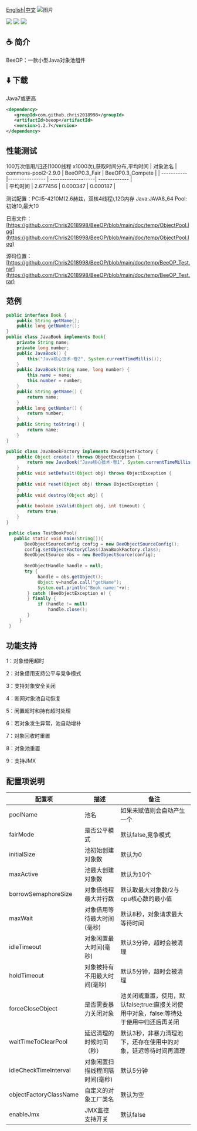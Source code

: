 <a href="https://github.com/Chris2018998/BeeOP/blob/master/README.md">English</a>|<a href="https://github.com/Chris2018998/BeeOP/blob/master/README-ZH.md">中文</a>
![图片](https://user-images.githubusercontent.com/32663325/154847136-10e241ae-af4c-478a-a608-aaa685e0464b.png)

<p align="left">
 <a><img src="https://img.shields.io/badge/JDK-1.7+-green.svg"></a>
 <a><img src="https://img.shields.io/badge/License-LGPL%202.1-blue.svg"></a>
 <a><img src="https://maven-badges.herokuapp.com/maven-central/com.github.chris2018998/beeop/badge.svg"></a>
</p> 

## :coffee: 简介 

BeeOP：一款小型Java对象池组件 

## :arrow_down: 下载 

Java7或更高
```xml
<dependency>
   <groupId>com.github.chris2018998</groupId>
   <artifactId>beeop</artifactId>
   <version>1.2.7</version>
</dependency>
```

## 性能测试
100万次借用/归还(1000线程 x1000次),获取时间分布,平均时间
|  对象池名    | commons-pool2-2.9.0 | BeeOP0.3_Fair      | BeeOP0.3_Compete  |
| ----------- |----------------     | -------------------| -------------      |  
| 平均时间     | 2.677456            | 0.000347           |  0.000187          |

测试配置：PC:I5-4210M(2.6赫兹，双核4线程),12G内存 Java:JAVA8_64 Pool:初始10,最大10

日志文件：[https://github.com/Chris2018998/BeeOP/blob/main/doc/temp/ObjectPool.log](https://github.com/Chris2018998/BeeOP/blob/main/doc/temp/ObjectPool.log)

源码位置：[https://github.com/Chris2018998/BeeOP/blob/main/doc/temp/BeeOP_Test.rar](https://github.com/Chris2018998/BeeOP/blob/main/doc/temp/BeeOP_Test.rar)

## 范例
```java
public interface Book {
    public String getName();
    public long getNumber();
}
public class JavaBook implements Book{
    private String name;
    private long number;
    public JavaBook() {
        this("Java核心技术·卷2", System.currentTimeMillis());
    }
    public JavaBook(String name, long number) {
        this.name = name;
        this.number = number;
    }
    public String getName() {
        return name;
    }
    public long getNumber() {
        return number;
    }
    public String toString() {
        return name;
    }
}
```
 
```java
public class JavaBookFactory implements RawObjectFactory {
    public Object create() throws ObjectException {
        return new JavaBook("Java核心技术·卷1", System.currentTimeMillis());
    }
    public void setDefault(Object obj) throws ObjectException {
    }
    public void reset(Object obj) throws ObjectException {
    }
    public void destroy(Object obj) {
    }
    public boolean isValid(Object obj, int timeout) {
        return true;
    }
}
```
 
```java
 public class TestBookPool{
   public static void main(String[]){
       BeeObjectSourceConfig config = new BeeObjectSourceConfig();
       config.setObjectFactoryClass(JavaBookFactory.class);
       BeeObjectSource obs = new BeeObjectSource(config);
       
       BeeObjectHandle handle = null;
       try {
            handle = obs.getObject();
            Object v=handle.call("getName");
            System.out.println("Book name:"+v);
        } catch (BeeObjectException e) {
        } finally {
            if (handle != null)
                handle.close();
        }
     }
 }
```

## 功能支持

1：对象借用超时

2：对象借用支持公平与竞争模式

3：支持对象安全关闭

4：断网对象池自动恢复

5：闲置超时和持有超时处理

6：若对象发生异常，池自动增补

7：对象回收时重置

8：对象池重置

9：支持JMX

## 配置项说明

|             配置项      |   描述                          |   备注                                                      |
| ---------------------  | ----------------------------    | -----------------------------------------------------------|
| poolName	             |池名                              |如果未赋值则会自动产生一个                                      |
| fairMode               |是否公平模式                       |默认false,竞争模式                                            |
| initialSize            |池初始创建对象数                   | 默认为0                                                      |
| maxActive              |池最大创建对象数                   | 默认为10个                                                   | 
| borrowSemaphoreSize    |对象借线程最大并行数                |默认取最大对象数/2与cpu核心数的最小值                            |
| maxWait                |对象借用等待最大时间(毫秒)           |默认8秒，对象请求最大等待时间                                   |
| idleTimeout            |对象闲置最大时间(毫秒)              |默认3分钟，超时会被清理                                         |  
| holdTimeout            |对象被持有不用最大时间(毫秒)         |默认5分钟，超时会被清理                                         |  
| forceCloseObject       |是否需要暴力关闭对象                |池关闭或重置，使用，默认false;true:直接关闭使用中对象，false:等待处于使用中归还后再关闭|
| waitTimeToClearPool    |延迟清理的时候时间（秒）             |默认3秒，非暴力清理池下，还存在使用中的对象，延迟等待时间再清理     |      
| idleCheckTimeInterval  |对象闲置扫描线程间隔时间(毫秒)       |默认5分钟                                                   |
| objectFactoryClassName |自定义的对象工厂类名                |默认为空                                                    |
| enableJmx              |JMX监控支持开关                    |默认false                                                  |
